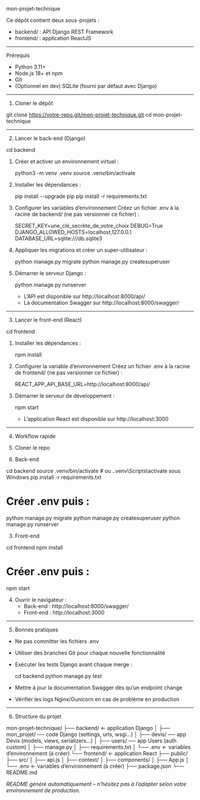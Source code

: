 mon-projet-technique

Ce dépôt contient deux sous-projets :

- backend/ : API Django REST Framework
- frontend/ : application ReactJS

---

Prérequis

- Python 3.11+
- Node.js 18+ et npm
- Git
- (Optionnel en dev) SQLite (fourni par défaut avec Django)

---

1. Cloner le dépôt

git clone https://votre-repo.git/mon-projet-technique.git
cd mon-projet-technique

---

2. Lancer le back-end (Django)

cd backend

1. Créer et activer un environnement virtuel :

   python3 -m venv .venv
   source .venv/bin/activate

2. Installer les dépendances :

   pip install --upgrade pip
   pip install -r requirements.txt

3. Configurer les variables d’environnement
   Créez un fichier .env à la racine de backend/ (ne pas versionner ce fichier) :

   SECRET_KEY=une_clé_secrète_de_votre_choix
   DEBUG=True
   DJANGO_ALLOWED_HOSTS=localhost,127.0.0.1
   DATABASE_URL=sqlite:///db.sqlite3

4. Appliquer les migrations et créer un super-utilisateur :

   python manage.py migrate
   python manage.py createsuperuser

5. Démarrer le serveur Django :

   python manage.py runserver

   - L’API est disponible sur http://localhost:8000/api/
   - La documentation Swagger sur http://localhost:8000/swagger/

---

3. Lancer le front-end (React)

cd frontend

1. Installer les dépendances :

   npm install

2. Configurer la variable d’environnement
   Créez un fichier .env à la racine de frontend/ (ne pas versionner ce fichier) :

   REACT_APP_API_BASE_URL=http://localhost:8000/api/

3. Démarrer le serveur de développement :

   npm start

   - L’application React est disponible sur http://localhost:3000

---

4. Workflow rapide

1. Cloner le repo
2. Back-end

cd backend
source .venv/bin/activate       # ou .\.venv\Scripts\activate sous Windows
pip install -r requirements.txt
# Créer .env puis :
python manage.py migrate
python manage.py createsuperuser
python manage.py runserver

3. Front-end

cd frontend
npm install
# Créer .env puis :
npm start

4. Ouvrir le navigateur :
   - Back-end : http://localhost:8000/swagger/
   - Front-end : http://localhost:3000

---

5. Bonnes pratiques

- Ne pas committer les fichiers .env
- Utiliser des branches Git pour chaque nouvelle fonctionnalité
- Exécuter les tests Django avant chaque merge :

  cd backend
  python manage.py test

- Mettre à jour la documentation Swagger dès qu’un endpoint change
- Vérifier les logs Nginx/Gunicorn en cas de problème en production

---

6. Structure du projet

mon-projet-technique/
├── backend/        ← application Django
│   ├── mon_projet/ ── code Django (settings, urls, wsgi…)
│   ├── devis/      ── app Devis (models, views, serializers…)
│   ├── users/      ── app Users (auth custom)
│   ├── manage.py
│   ├── requirements.txt
│   └── .env        ← variables d’environnement (à créer)
└── frontend/       ← application React
    ├── public/
    ├── src/
    │   ├── api.js
    │   ├── context/
    │   ├── components/
    │   ├── App.js
    │   └── .env    ← variables d’environnement (à créer)
    ├── package.json
    └── README.md

*README généré automatiquement – n’hésitez pas à l’adapter selon votre environnement de production.*

